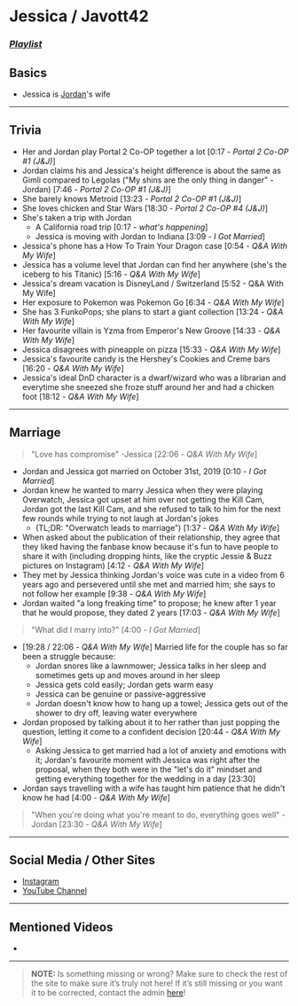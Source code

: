 # Jessica / Javott42
### [*Playlist*]()

## Basics
- Jessica is [Jordan](3.Siblings/3.1.Jordan-Frye-Venturian.html)'s wife

----

## Trivia
- Her and Jordan play Portal 2 Co-OP together a lot [0:17 - *Portal 2 Co-OP #1 (J&J)*]
- Jordan claims his and Jessica's height difference is about the same as Gimli compared to Legolas ("My shins are the only thing in danger" -Jordan) [7:46 - *Portal 2 Co-OP #1 (J&J)*]
- She barely knows Metroid [13:23 - *Portal 2 Co-OP #1 (J&J)*]
- She loves chicken and Star Wars [18:30 - *Portal 2 Co-OP #4 (J&J)*]
- She's taken a trip with Jordan
  - A California road trip [0:17 - *what's happening*]
  - Jessica is moving with Jordan to Indiana [3:09 - *I Got Married*]
- Jessica's phone has a How To Train Your Dragon case [0:54 - *Q&A With My Wife*]
- Jessica has a volume level that Jordan can find her anywhere \(she's the iceberg to his Titanic) [5:16 - *Q&A With My Wife*]
- Jessica's dream vacation is DisneyLand / Switzerland [5:52 - Q&A With My Wife]
- Her exposure to Pokemon was Pokemon Go [6:34 - *Q&A With My Wife*]
- She has 3 FunkoPops; she plans to start a giant collection [13:24 - *Q&A With My Wife*]
- Her favourite villain is Yzma from Emperor's New Groove [14:33 - *Q&A With My Wife*]
- Jessica disagrees with pineapple on pizza [15:33 - *Q&A With My Wife*]
- Jessica's favourite candy is the Hershey's Cookies and Creme bars [16:20 - *Q&A With My Wife*]
- Jessica's ideal DnD character is a dwarf/wizard who was a librarian and everytime she sneezed she froze stuff around her and had a chicken foot [18:12 - *Q&A With My Wife*]

----

## Marriage
> "Love has compromise" -Jessica [22:06 - *Q&A With My Wife*]
- Jordan and Jessica got married on October 31st, 2019 [0:10 - *I Got Married*]
- Jordan knew he wanted to marry Jessica when they were playing Overwatch, Jessica got upset at him over not getting the Kill Cam, Jordan got the last Kill Cam, and she refused to talk to him for the next few rounds while trying to not laugh at Jordan's jokes  
  - (TL;DR: "Overwatch leads to marriage") [1:37 - *Q&A With My Wife*]
- When asked about the publication of their relationship, they agree that they liked having the fanbase know because it's fun to have people to share it with \(including dropping hints, like the cryptic Jessie & Buzz pictures on Instagram) [4:12 - *Q&A With My Wife*]
- They met by Jessica thinking Jordan's voice was cute in a video from 6 years ago and persevered until she met and married him; she says to not follow her example [9:38 - *Q&A With My Wife*]
- Jordan waited "a long freaking time" to propose; he knew after 1 year that he would propose, they dated 2 years [17:03 - *Q&A With My Wife*]
> "What did I marry into?" [4:00 - *I Got Married*]
- [19:28 / 22:06 - *Q&A With My Wife*] Married life for the couple has so far been a struggle because:
  - Jordan snores like a lawnmower; Jessica talks in her sleep and sometimes gets up and moves around in her sleep
  - Jessica gets cold easily; Jordan gets warm easy
  - Jessica can be genuine or passive-aggressive
  - Jordan doesn't know how to hang up a towel; Jessica gets out of the shower to dry off, leaving water everywhere
- Jordan proposed by talking about it to her rather than just popping the question, letting it come to a confident decision [20:44 - *Q&A With My Wife*]
  - Asking Jessica to get married had a lot of anxiety and emotions with it; Jordan's favourite moment with Jessica was right after the proposal, when they both were in the "let's do it" mindset and getting everything together for the wedding in a day [23:30]
- Jordan says travelling with a wife has taught him patience that he didn't know he had [4:00 - *Q&A With My Wife*]
> "When you're doing what you're meant to do, everything goes well" -Jordan [23:30 - *Q&A With My Wife*]

----

## Social Media / Other Sites
- [Instagram]()
- [YouTube Channel]()

----

## Mentioned Videos
- []()

----
> **NOTE:** Is something missing or wrong? Make sure to check the rest of the site to make sure it’s truly not here! If it’s still missing or you want it to be corrected, contact the admin [here](../chapter_2.html)!